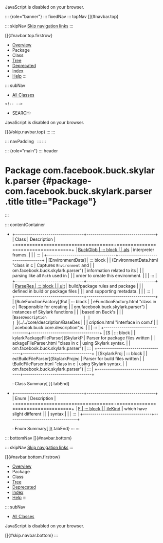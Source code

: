 <div>

JavaScript is disabled on your browser.

</div>

::: {role="banner"}
::: fixedNav
::: topNav
[]{#navbar.top}

::: skipNav
[Skip navigation links](#skip.navbar.top "Skip navigation links")
:::

[]{#navbar.top.firstrow}

-   [Overview](../../../../../index.html)
-   Package
-   Class
-   [Tree](package-tree.html)
-   [Deprecated](../../../../../deprecated-list.html)
-   [Index](../../../../../index-all.html)
-   [Help](../../../../../help-doc.html)
:::

::: subNav
-   [All Classes](../../../../../allclasses.html)

```{=html}
<!-- -->
```
-   SEARCH:

<div>

<div>

JavaScript is disabled on your browser.

</div>

</div>

[]{#skip.navbar.top}
:::
:::

::: navPadding
 
:::
:::

::: {role="main"}
::: header
# Package com.facebook.buck.skylark.parser {#package-com.facebook.buck.skylark.parser .title title="Package"}
:::

::: contentContainer
-   +-----------------------------------+-----------------------------------+
    | Class                             | Description                       |
    +===================================+===================================+
    | [BuckGlob                         | ::: block                         |
    | als](BuckGlobals.html "class in c | Provides access to global Skylark |
    | om.facebook.buck.skylark.parser") | interpreter frames.               |
    |                                   | :::                               |
    +-----------------------------------+-----------------------------------+
    | [EnvironmentData]                 | ::: block                         |
    | (EnvironmentData.html "class in c | Captures `Environment` and        |
    | om.facebook.buck.skylark.parser") | information related to its        |
    |                                   | parsing like all `Path` used in   |
    |                                   | order to create this environment. |
    |                                   | :::                               |
    +-----------------------------------+-----------------------------------+
    | [ParseRes                         | ::: block                         |
    | ult](ParseResult.html "class in c | Parse result containing           |
    | om.facebook.buck.skylark.parser") | build/package rules and package   |
    |                                   | defined in build or package files |
    |                                   | and supporting metadata.          |
    |                                   | :::                               |
    +-----------------------------------+-----------------------------------+
    | [RuleFunctionFactory](Rul         | ::: block                         |
    | eFunctionFactory.html "class in c | Responsible for creating          |
    | om.facebook.buck.skylark.parser") | instances of Skylark functions    |
    |                                   | based on Buck\'s                  |
    |                                   | [`BaseDescription                 |
    |                                   | `](../../core/description/BaseDes |
    |                                   | cription.html "interface in com.f |
    |                                   | acebook.buck.core.description")s. |
    |                                   | :::                               |
    +-----------------------------------+-----------------------------------+
    | [S                                | ::: block                         |
    | kylarkPackageFileParser](SkylarkP | Parser for package files written  |
    | ackageFileParser.html "class in c | using Skylark syntax.             |
    | om.facebook.buck.skylark.parser") | :::                               |
    +-----------------------------------+-----------------------------------+
    | [SkylarkProj                      | ::: block                         |
    | ectBuildFileParser](SkylarkProjec | Parser for build files written    |
    | tBuildFileParser.html "class in c | using Skylark syntax.             |
    | om.facebook.buck.skylark.parser") | :::                               |
    +-----------------------------------+-----------------------------------+

    : Class Summary[ ]{.tabEnd}

-   +-----------------------------------+-----------------------------------+
    | Enum                              | Description                       |
    +===================================+===================================+
    | [F                                | ::: block                         |
    | ileKind](FileKind.html "enum in c | `BUCK`, `.bzl` or `PACKAGE` file, |
    | om.facebook.buck.skylark.parser") | which have slight different       |
    |                                   | syntax                            |
    |                                   | :::                               |
    +-----------------------------------+-----------------------------------+

    : Enum Summary[ ]{.tabEnd}
:::
:::

::: bottomNav
[]{#navbar.bottom}

::: skipNav
[Skip navigation links](#skip.navbar.bottom "Skip navigation links")
:::

[]{#navbar.bottom.firstrow}

-   [Overview](../../../../../index.html)
-   Package
-   Class
-   [Tree](package-tree.html)
-   [Deprecated](../../../../../deprecated-list.html)
-   [Index](../../../../../index-all.html)
-   [Help](../../../../../help-doc.html)
:::

::: subNav
-   [All Classes](../../../../../allclasses.html)

<div>

<div>

JavaScript is disabled on your browser.

</div>

</div>

[]{#skip.navbar.bottom}
:::
